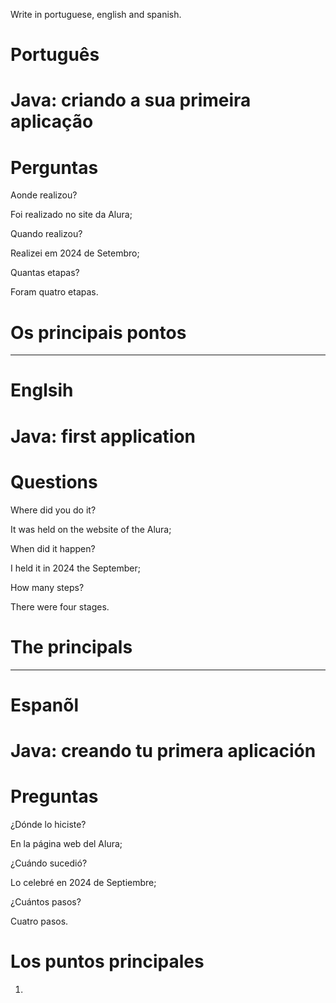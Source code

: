 Write in portuguese, english and spanish.

# Português

# Java: criando a sua primeira aplicação

# Perguntas

Aonde realizou?

Foi realizado no site da Alura;

 Quando realizou?

Realizei em 2024 de Setembro;

 Quantas etapas?

Foram quatro etapas.

# Os principais pontos



--------------------------------------------------------------------------------------------------------------------------------

# Englsih 


# Java: first application

# Questions

Where did you do it?

It was held on the website of the Alura;

When did it happen?

I held it in 2024 the September;

How many steps?

There were four stages.

# The principals





--------------------------------------------------------------------------------------------------------------------------------

# Espanõl

# Java: creando tu primera aplicación

# Preguntas

¿Dónde lo hiciste?

En la página web del Alura;

¿Cuándo sucedió?

Lo celebré en 2024 de Septiembre;

¿Cuántos pasos?

Cuatro pasos.

# Los puntos principales

1.




